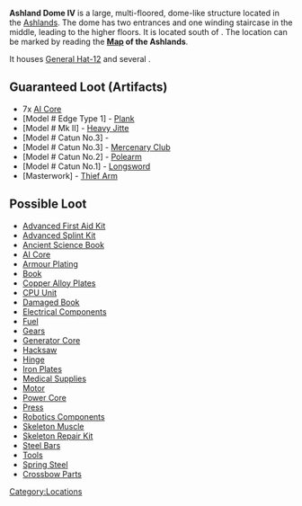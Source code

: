 **Ashland Dome IV** is a large, multi-floored, dome-like structure
located in the [Ashlands](Ashlands.md "wikilink"). The dome has two
entrances and one winding staircase in the middle, leading to the higher
floors. It is located south of [](Ashland_Dome_III.md). The location can be marked by reading
the **[Map](Maps.md "wikilink") of the Ashlands**.

It houses [General Hat-12](General_Hat-12.md "wikilink") and several [](Old_Empire_Police_Captain.md).

## Guaranteed Loot (Artifacts)

- 7x [AI Core](AI%20Core.md "wikilink")
- \[Model \# Edge Type 1\] - [Plank](Plank.md "wikilink")
- \[Model \# Mk II\] - [Heavy Jitte](Heavy_Jitte.md "wikilink")
- \[Model \# Catun No.3\] - [](Paladin's_Cross.md)
- \[Model \# Catun No.3\] - [Mercenary Club](Mercenary_Club.md "wikilink")
- \[Model \# Catun No.2\] - [Polearm](Polearm.md "wikilink")
- \[Model \# Catun No.1\] - [Longsword](Longsword.md "wikilink")
- \[Masterwork\] - [Thief Arm](Thief's_Arm_(right).md "wikilink")

## Possible Loot

- [Advanced First Aid Kit](Advanced_First_Aid_Kit.md "wikilink")
- [Advanced Splint Kit](Advanced_Splint_Kit.md "wikilink")
- [Ancient Science Book](Ancient_Science_Book.md "wikilink")
- [AI Core](AI%20Core.md "wikilink")
- [Armour Plating](Armour_Plating.md "wikilink")
- [Book](Book.md "wikilink")
- [Copper Alloy Plates](Copper_Alloy_Plates.md "wikilink")
- [CPU Unit](CPU_Unit.md "wikilink")
- [Damaged Book](Damaged_Book.md "wikilink")
- [Electrical Components](Electrical_Components.md "wikilink")
- [Fuel](Fuel.md "wikilink")
- [Gears](Gears.md "wikilink")
- [Generator Core](Generator_Core.md "wikilink")
- [Hacksaw](Hacksaw.md "wikilink")
- [Hinge](Hinge.md "wikilink")
- [Iron Plates](Iron_Plates.md "wikilink")
- [Medical Supplies](Medical_Supplies.md "wikilink")
- [Motor](Motor.md "wikilink")
- [Power Core](Power_Core.md "wikilink")
- [Press](Press.md "wikilink")
- [Robotics Components](Robotics_Components.md "wikilink")
- [Skeleton Muscle](Skeleton_Muscle.md "wikilink")
- [Skeleton Repair Kit](Skeleton_Repair_Kit.md "wikilink")
- [Steel Bars](Steel_Bars.md "wikilink")
- [Tools](Tools.md "wikilink")
- [Spring Steel](Spring_Steel.md "wikilink")
- [Crossbow Parts](Crossbow_Parts.md "wikilink")

[Category:Locations](Category:Locations "wikilink")